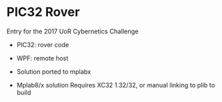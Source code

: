 # PIC32 Rover

Entry for the 2017 UoR Cybernetics Challenge

- PIC32: rover code
- WPF: remote host

- Solution ported to mplabx
- Mplab8/x solution Requires XC32 1.32/32, or manual linking to plib to build
